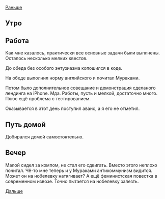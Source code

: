 [Раньше](2021.03.24.md)  
## Утро
## Работа
Как мне казалось, практически все основные задачи были выплнены. Осталось несколько мелких квестов.

До обеда без особого энтузиазма копошился в коде. 

На обеде выполнил норму английского и почитал Мураками.

Потом было дополнительное совещание и демонстрация сделаного лендинга на iPhone. Мда. Работы, пусть и мелкой, достаточно много. Плюс ещё проблема с тестированием.

Оказывается в этот день поступил аванс, а я его не отметил.
## Путь домой
Добирался домой самостоятельно.
## Вечер
Малой сидел за компом, не стал его сдвигать. Вместо этого неплохо почитал. Чё-то мне теперь и у Мураками антикоммунизм видится. Может он на нобелевку натягивает? А ещё феминистская повестка в современном извозе. Точно пытается на нобелевку залезть.

[Дальше](2021.03.26.md)
